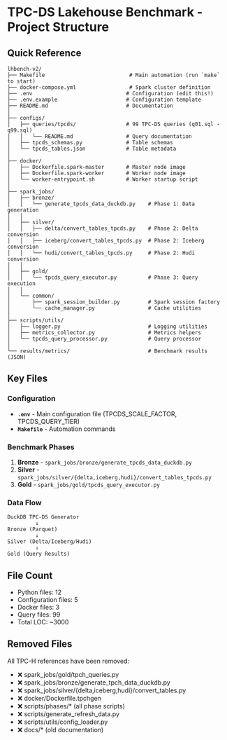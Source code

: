 # TPC-DS Lakehouse Benchmark - Project Structure

## Quick Reference

```
lhbench-v2/
├── Makefile                           # Main automation (run `make` to start)
├── docker-compose.yml                 # Spark cluster definition
├── .env                              # Configuration (edit this!)
├── .env.example                      # Configuration template
├── README.md                         # Documentation
│
├── configs/
│   ├── queries/tpcds/                # 99 TPC-DS queries (q01.sql - q99.sql)
│   │   └── README.md                 # Query documentation
│   ├── tpcds_schemas.py              # Table schemas
│   └── tpcds_tables.json             # Table metadata
│
├── docker/
│   ├── Dockerfile.spark-master       # Master node image
│   ├── Dockerfile.spark-worker       # Worker node image
│   └── worker-entrypoint.sh          # Worker startup script
│
├── spark_jobs/
│   ├── bronze/
│   │   └── generate_tpcds_data_duckdb.py    # Phase 1: Data generation
│   │
│   ├── silver/
│   │   ├── delta/convert_tables_tpcds.py    # Phase 2: Delta conversion
│   │   ├── iceberg/convert_tables_tpcds.py  # Phase 2: Iceberg conversion
│   │   └── hudi/convert_tables_tpcds.py     # Phase 2: Hudi conversion
│   │
│   ├── gold/
│   │   └── tpcds_query_executor.py          # Phase 3: Query execution
│   │
│   └── common/
│       ├── spark_session_builder.py         # Spark session factory
│       └── cache_manager.py                 # Cache utilities
│
├── scripts/utils/
│   ├── logger.py                            # Logging utilities
│   ├── metrics_collector.py                 # Metrics helpers
│   └── tpcds_query_processor.py             # Query processor
│
└── results/metrics/                         # Benchmark results (JSON)
```

## Key Files

### Configuration
- **`.env`** - Main configuration file (TPCDS_SCALE_FACTOR, TPCDS_QUERY_TIER)
- **`Makefile`** - Automation commands

### Benchmark Phases
1. **Bronze** - `spark_jobs/bronze/generate_tpcds_data_duckdb.py`
2. **Silver** - `spark_jobs/silver/{delta,iceberg,hudi}/convert_tables_tpcds.py`
3. **Gold** - `spark_jobs/gold/tpcds_query_executor.py`

### Data Flow
```
DuckDB TPC-DS Generator
         ↓
Bronze (Parquet)
         ↓
Silver (Delta/Iceberg/Hudi)
         ↓
Gold (Query Results)
```

## File Count
- Python files: 12
- Configuration files: 5
- Docker files: 3
- Query files: 99
- Total LOC: ~3000

## Removed Files
All TPC-H references have been removed:
- ❌ spark_jobs/gold/tpch_queries.py
- ❌ spark_jobs/bronze/generate_tpch_data_duckdb.py
- ❌ spark_jobs/silver/{delta,iceberg,hudi}/convert_tables.py
- ❌ docker/Dockerfile.tpchgen
- ❌ scripts/phases/* (all phase scripts)
- ❌ scripts/generate_refresh_data.py
- ❌ scripts/utils/config_loader.py
- ❌ docs/* (old documentation)
